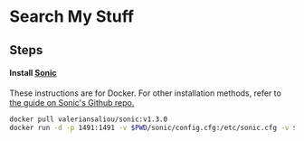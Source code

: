 # Search My Stuff

## Steps

#### Install [Sonic](https://github.com/valeriansaliou/sonic)

These instructions are for Docker. For other installation methods, refer to [the guide on Sonic's Github repo.](https://github.com/valeriansaliou/sonic#installation)

```bash
docker pull valeriansaliou/sonic:v1.3.0
docker run -d -p 1491:1491 -v $PWD/sonic/config.cfg:/etc/sonic.cfg -v $PWD/sonic/store/:/var/lib/sonic/store/ valeriansaliou/sonic:v1.3.0

```
